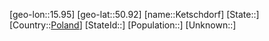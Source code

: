 ﻿---
location: [50.92,15.95]
type: City
tags:
- geo/City


SpocWebEntityId: 31403
isDeleted: false
confidential: public

---
[geo-lon::15.95]
[geo-lat::50.92]
[name::Ketschdorf]
[State::]
[Country::[Poland](geo/Continent/Europe/Poland.md)]
[StateId::]
[Population::]
[Unknown::]

